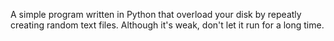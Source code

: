 A simple program written in Python that overload your disk by repeatly creating random text files. Although it's weak, don't let it run for a long time.
